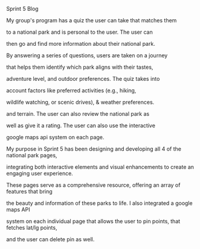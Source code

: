 Sprint 5 Blog

My group's program has a quiz the user can take that matches them 

to a national park and is personal to the user. The user can

then go and find more information about their national park. 

By answering a series of questions, users are taken on a journey 

that helps them identify which park aligns with their tastes, 

adventure level, and outdoor preferences. The quiz takes into

account factors like preferred activities (e.g., hiking, 

wildlife watching, or scenic drives), & weather preferences.

and terrain. The user can also review the national park as 

well as give it a rating. The user can also use the interactive 

google maps api system on each page.



My purpose in Sprint 5 has been designing and developing all 4 of the national park pages, 

integrating both interactive elements and visual enhancements to create an engaging user experience. 

These pages serve as a comprehensive resource, offering an array of features that bring 

the beauty and information of these parks to life. I also integrated a google maps API 

system on each individual page that allows the user to pin points, that fetches lat/lg points,

and the user can delete pin as well.

